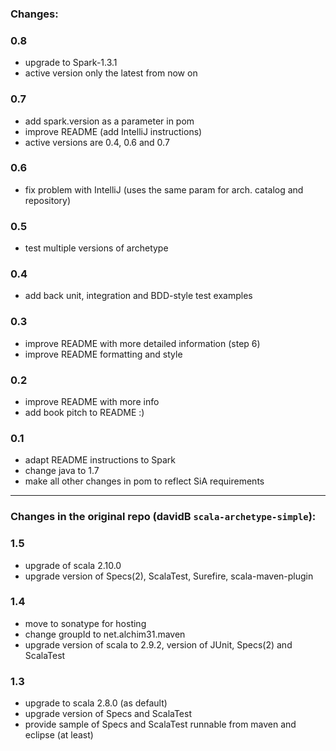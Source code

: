 
### Changes:

### 0.8
 * upgrade to Spark-1.3.1
 * active version only the latest from now on

### 0.7
 * add spark.version as a parameter in pom
 * improve README (add IntelliJ instructions)
 * active versions are 0.4, 0.6 and 0.7

### 0.6
 * fix problem with IntelliJ (uses the same param for arch. catalog and repository)

### 0.5
 * test multiple versions of archetype

### 0.4
 * add back unit, integration and BDD-style test examples

### 0.3
 * improve README with more detailed information (step 6)
 * improve README formatting and style

### 0.2
 * improve README with more info
 * add book pitch to README :)

### 0.1
 * adapt README instructions to Spark
 * change java to 1.7
 * make all other changes in pom to reflect SiA requirements

----

### Changes in the original repo (davidB `scala-archetype-simple`):
### 1.5

* upgrade of scala 2.10.0
* upgrade version of Specs(2), ScalaTest, Surefire, scala-maven-plugin

### 1.4

* move to sonatype for hosting
* change groupId to net.alchim31.maven
* upgrade version of scala to 2.9.2, version of JUnit, Specs(2) and ScalaTest

### 1.3

* upgrade to scala 2.8.0 (as default)
* upgrade version of Specs and ScalaTest
* provide sample of Specs and ScalaTest runnable from maven and eclipse (at least)
